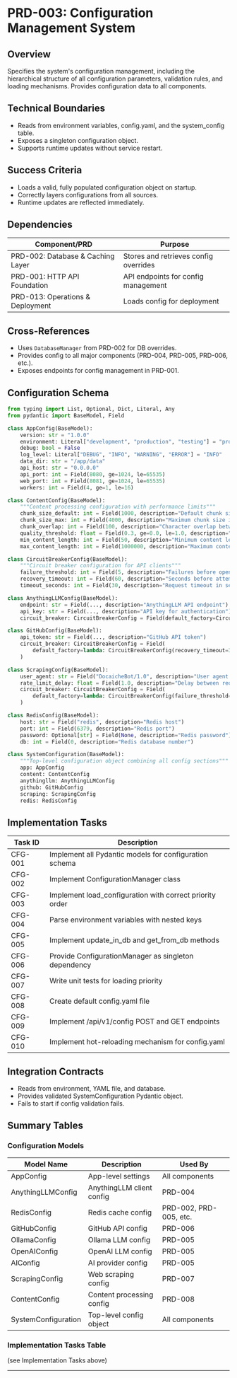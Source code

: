 # PRD-003: Configuration Management System

## Overview
Specifies the system's configuration management, including the hierarchical structure of all configuration parameters, validation rules, and loading mechanisms. Provides configuration data to all components.

## Technical Boundaries
- Reads from environment variables, config.yaml, and the system_config table.
- Exposes a singleton configuration object.
- Supports runtime updates without service restart.

## Success Criteria
- Loads a valid, fully populated configuration object on startup.
- Correctly layers configurations from all sources.
- Runtime updates are reflected immediately.

## Dependencies
| Component/PRD | Purpose |
|---------------|---------|
| PRD-002: Database & Caching Layer | Stores and retrieves config overrides |
| PRD-001: HTTP API Foundation | API endpoints for config management |
| PRD-013: Operations & Deployment | Loads config for deployment |

## Cross-References
- Uses `DatabaseManager` from PRD-002 for DB overrides.
- Provides config to all major components (PRD-004, PRD-005, PRD-006, etc.).
- Exposes endpoints for config management in PRD-001.

## Configuration Schema

```python
from typing import List, Optional, Dict, Literal, Any
from pydantic import BaseModel, Field

class AppConfig(BaseModel):
    version: str = "1.0.0"
    environment: Literal["development", "production", "testing"] = "production"
    debug: bool = False
    log_level: Literal["DEBUG", "INFO", "WARNING", "ERROR"] = "INFO"
    data_dir: str = "/app/data"
    api_host: str = "0.0.0.0"
    api_port: int = Field(8080, ge=1024, le=65535)
    web_port: int = Field(8081, ge=1024, le=65535)
    workers: int = Field(4, ge=1, le=16)

class ContentConfig(BaseModel):
    """Content processing configuration with performance limits"""
    chunk_size_default: int = Field(1000, description="Default chunk size in characters")
    chunk_size_max: int = Field(4000, description="Maximum chunk size in characters")
    chunk_overlap: int = Field(100, description="Character overlap between chunks")
    quality_threshold: float = Field(0.3, ge=0.0, le=1.0, description="Minimum quality score")
    min_content_length: int = Field(50, description="Minimum content length to process")
    max_content_length: int = Field(1000000, description="Maximum content length to process")

class CircuitBreakerConfig(BaseModel):
    """Circuit breaker configuration for API clients"""
    failure_threshold: int = Field(5, description="Failures before opening circuit")
    recovery_timeout: int = Field(60, description="Seconds before attempting recovery")
    timeout_seconds: int = Field(30, description="Request timeout in seconds")

class AnythingLLMConfig(BaseModel):
    endpoint: str = Field(..., description="AnythingLLM API endpoint")
    api_key: str = Field(..., description="API key for authentication")
    circuit_breaker: CircuitBreakerConfig = Field(default_factory=CircuitBreakerConfig)

class GitHubConfig(BaseModel):
    api_token: str = Field(..., description="GitHub API token")
    circuit_breaker: CircuitBreakerConfig = Field(
        default_factory=lambda: CircuitBreakerConfig(recovery_timeout=300)
    )

class ScrapingConfig(BaseModel):
    user_agent: str = Field("DocaicheBot/1.0", description="User agent for web requests")
    rate_limit_delay: float = Field(1.0, description="Delay between requests in seconds")
    circuit_breaker: CircuitBreakerConfig = Field(
        default_factory=lambda: CircuitBreakerConfig(failure_threshold=3, recovery_timeout=120)
    )

class RedisConfig(BaseModel):
    host: str = Field("redis", description="Redis host")
    port: int = Field(6379, description="Redis port")
    password: Optional[str] = Field(None, description="Redis password")
    db: int = Field(0, description="Redis database number")

class SystemConfiguration(BaseModel):
    """Top-level configuration object combining all config sections"""
    app: AppConfig
    content: ContentConfig
    anythingllm: AnythingLLMConfig
    github: GitHubConfig
    scraping: ScrapingConfig
    redis: RedisConfig
```

## Implementation Tasks

| Task ID | Description |
|---------|-------------|
| CFG-001 | Implement all Pydantic models for configuration schema |
| CFG-002 | Implement ConfigurationManager class |
| CFG-003 | Implement load_configuration with correct priority order |
| CFG-004 | Parse environment variables with nested keys |
| CFG-005 | Implement update_in_db and get_from_db methods |
| CFG-006 | Provide ConfigurationManager as singleton dependency |
| CFG-007 | Write unit tests for loading priority |
| CFG-008 | Create default config.yaml file |
| CFG-009 | Implement /api/v1/config POST and GET endpoints |
| CFG-010 | Implement hot-reloading mechanism for config.yaml |

## Integration Contracts
- Reads from environment, YAML file, and database.
- Provides validated SystemConfiguration Pydantic object.
- Fails to start if config validation fails.

## Summary Tables

### Configuration Models

| Model Name           | Description                        | Used By                  |
|----------------------|------------------------------------|--------------------------|
| AppConfig            | App-level settings                 | All components           |
| AnythingLLMConfig    | AnythingLLM client config          | PRD-004                  |
| RedisConfig          | Redis cache config                 | PRD-002, PRD-005, etc.   |
| GitHubConfig         | GitHub API config                  | PRD-006                  |
| OllamaConfig         | Ollama LLM config                  | PRD-005                  |
| OpenAIConfig         | OpenAI LLM config                  | PRD-005                  |
| AIConfig             | AI provider config                 | PRD-005                  |
| ScrapingConfig       | Web scraping config                | PRD-007                  |
| ContentConfig        | Content processing config          | PRD-008                  |
| SystemConfiguration  | Top-level config object            | All components           |

### Implementation Tasks Table
(see Implementation Tasks above)

---